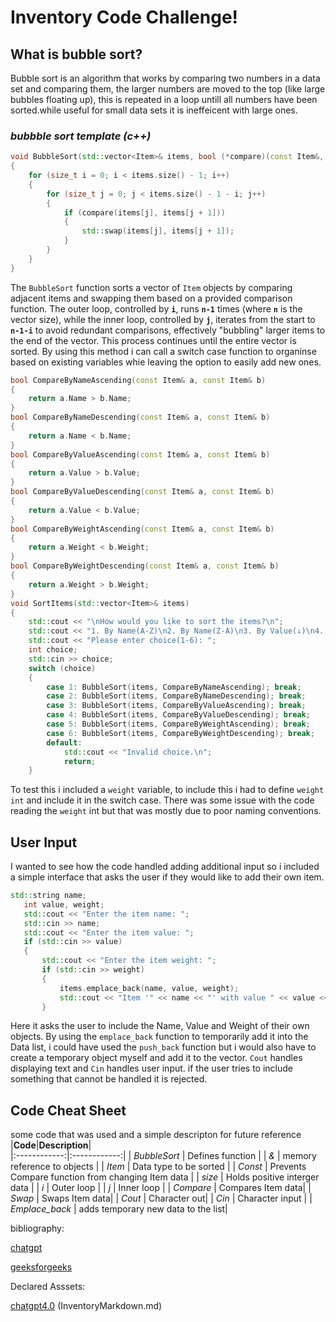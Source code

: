 # Inventory Code Challenge!

## What is bubble sort?

Bubble sort is an algorithm that works by comparing two numbers in a data set and comparing them, the larger numbers are moved to the top (like large bubbles floating up), this is repeated in a loop untill all numbers have been sorted.while useful for small data sets it is ineffeicent with large ones.

### *bubbble sort template (c++)*
```c++
void BubbleSort(std::vector<Item>& items, bool (*compare)(const Item&, const Item&))  
{ 
    for (size_t i = 0; i < items.size() - 1; i++) 
    { 
        for (size_t j = 0; j < items.size() - 1 - i; j++) 
        { 
            if (compare(items[j], items[j + 1]))  
            { 
                std::swap(items[j], items[j + 1]); 
            } 
        } 
    } 
}
```

The `BubbleSort` function sorts a vector of `Item` objects by comparing adjacent items and swapping them based on a provided comparison function. The outer loop, controlled by **`i`**, runs **`n-1`** times (where **`n`** is the vector size), while the inner loop, controlled by **`j`**, iterates from the start to **`n-1-i`** to avoid redundant comparisons, effectively "bubbling" larger items to the end of the vector. This process continues until the entire vector is sorted.
By using this method i can call a switch case function to organinse based on existing variables whie leaving the option to easily add new ones.


```c++
bool CompareByNameAscending(const Item& a, const Item& b)  
{ 
    return a.Name > b.Name; 
} 
bool CompareByNameDescending(const Item& a, const Item& b) 
{ 
    return a.Name < b.Name; 
} 
bool CompareByValueAscending(const Item& a, const Item& b) 
{ 
    return a.Value > b.Value; 
} 
bool CompareByValueDescending(const Item& a, const Item& b) 
{ 
    return a.Value < b.Value; 
} 
bool CompareByWeightAscending(const Item& a, const Item& b)  
{ 
    return a.Weight < b.Weight;  
} 
bool CompareByWeightDescending(const Item& a, const Item& b)  
{ 
    return a.Weight > b.Weight;  
} 
void SortItems(std::vector<Item>& items)  
{ 
    std::cout << "\nHow would you like to sort the items?\n"; 
    std::cout << "1. By Name(A-Z)\n2. By Name(Z-A)\n3. By Value(↓)\n4. By Value(↑)\n5. By Weight(↑)\n6. By Weight(↓)\n"; 
    std::cout << "Please enter choice(1-6): "; 
    int choice; 
    std::cin >> choice; 
    switch (choice)  
    { 
        case 1: BubbleSort(items, CompareByNameAscending); break; 
        case 2: BubbleSort(items, CompareByNameDescending); break; 
        case 3: BubbleSort(items, CompareByValueAscending); break; 
        case 4: BubbleSort(items, CompareByValueDescending); break; 
        case 5: BubbleSort(items, CompareByWeightAscending); break;  
        case 6: BubbleSort(items, CompareByWeightDescending); break;  
        default:  
            std::cout << "Invalid choice.\n";  
            return; 
    }
```
To test this i included a `weight` variable, to include this i had to define `weight int` and include it in the switch case. There was some issue with the code reading the `weight` int but that was mostly due to poor naming conventions.

## User Input

 I wanted to see how the code handled adding additional input so i included a simple interface that asks the user if they would like to add their own item.

 ```c++
std::string name; 
    int value, weight; 
    std::cout << "Enter the item name: "; 
    std::cin >> name; 
    std::cout << "Enter the item value: "; 
    if (std::cin >> value)  
    { 
        std::cout << "Enter the item weight: "; 
        if (std::cin >> weight)  
        { 
            items.emplace_back(name, value, weight); 
            std::cout << "Item '" << name << "' with value " << value << " and weight " << weight << " added.\n"; 
        }  
```
Here it asks the user to include the Name, Value and Weight of their own objects. By using the `emplace_back` function to temporarily add it into the Data list, i could have used the `push_back` function but i would also have to create a temporary object myself and add it to the vector. `Cout` handles displaying text and `Cin` handles user input. if the user tries to include something that cannot be handled it is rejected.









## Code Cheat Sheet
some code that was used and a simple descripton for future reference
|**Code**|**Description**|    
|:------------:|:------------:|
| *BubbleSort* | Defines function |
| *&* | memory reference to objects |
| *Item* |   Data type to be sorted |
| *Const* | Prevents Compare function from changing Item data |
| *size* | Holds positive interger data |
| *i* | Outer loop |
| *j* | Inner loop |
| *Compare* | Compares Item data|
| *Swap* | Swaps Item data|
| *Cout* | Character out|
| *Cin* | Character input |
| *Emplace_back* | adds temporary new data to the list|




bibliography:

[chatgpt](https://chatgpt.com/)

[geeksforgeeks](https://www.geeksforgeeks.org/bubble-sort-algorithm/)

Declared Asssets:

[chatgpt4.0](https://chatgpt.com/) (InventoryMarkdown.md)
